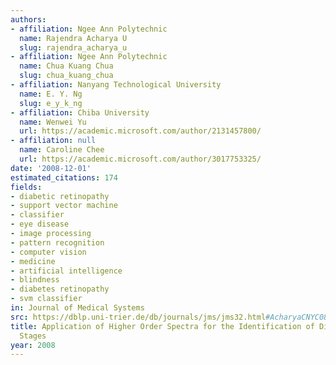 ```yaml
---
authors:
- affiliation: Ngee Ann Polytechnic
  name: Rajendra Acharya U
  slug: rajendra_acharya_u
- affiliation: Ngee Ann Polytechnic
  name: Chua Kuang Chua
  slug: chua_kuang_chua
- affiliation: Nanyang Technological University
  name: E. Y. Ng
  slug: e_y_k_ng
- affiliation: Chiba University
  name: Wenwei Yu
  url: https://academic.microsoft.com/author/2131457800/
- affiliation: null
  name: Caroline Chee
  url: https://academic.microsoft.com/author/3017753325/
date: '2008-12-01'
estimated_citations: 174
fields:
- diabetic retinopathy
- support vector machine
- classifier
- eye disease
- image processing
- pattern recognition
- computer vision
- medicine
- artificial intelligence
- blindness
- diabetes retinopathy
- svm classifier
in: Journal of Medical Systems
src: https://dblp.uni-trier.de/db/journals/jms/jms32.html#AcharyaCNYC08
title: Application of Higher Order Spectra for the Identification of Diabetes Retinopathy
  Stages
year: 2008
---
```


